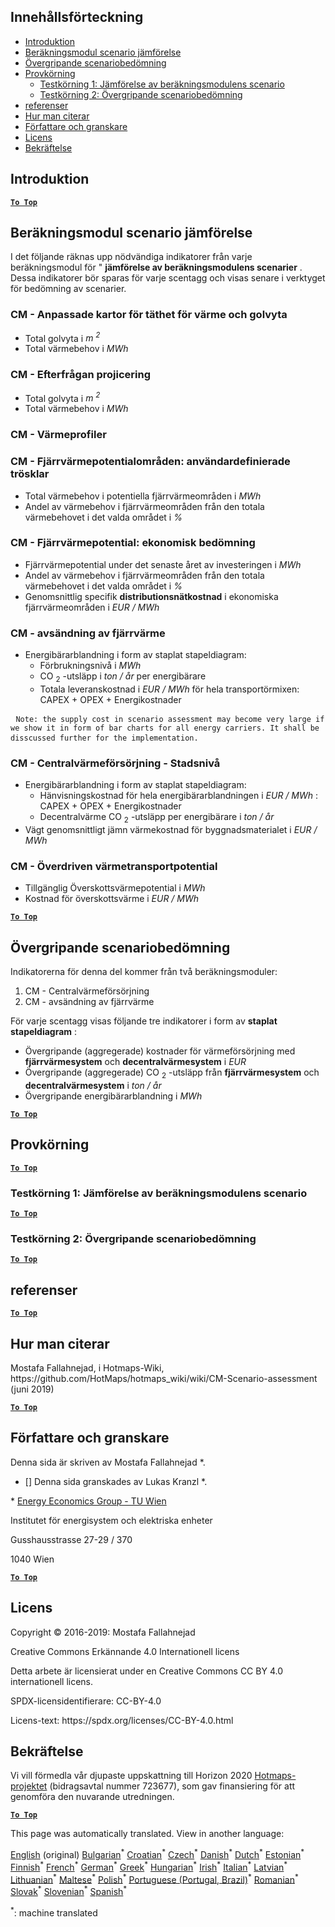 <h2> Innehållsförteckning </h2><ul><li> <a href="#introduction">Introduktion</a> </li><li> <a href="#Calculation-module-scenario-comparison">Beräkningsmodul scenario jämförelse</a> </li><li> <a href="#Overall-scenario-assessment">Övergripande scenariobedömning</a> </li><li> <a href="#sample-run">Provkörning</a> <ul><li> <a href="#test-run-1-calculation-module-scenario-comparison">Testkörning 1: Jämförelse av beräkningsmodulens scenario</a> </li><li> <a href="#test-run-2-overall-scenario-assessment">Testkörning 2: Övergripande scenariobedömning</a> </li></ul></li><li> <a href="#references">referenser</a> </li><li> <a href="#how-to-cite">Hur man citerar</a> </li><li> <a href="#authors-and-reviewers">Författare och granskare</a> </li><li> <a href="#license">Licens</a> </li><li> <a href="#acknowledgement">Bekräftelse</a> </li></ul><h2> Introduktion </h2><p><ins> <code><strong><a href="#table-of-contents">To Top</a></strong></code> </ins> </p><h2> Beräkningsmodul scenario jämförelse </h2><p> I det följande räknas upp nödvändiga indikatorer från varje beräkningsmodul för &quot; <strong>jämförelse av beräkningsmodulens scenarier</strong> . Dessa indikatorer bör sparas för varje scentagg och visas senare i verktyget för bedömning av scenarier. </p><h3> CM - Anpassade kartor för täthet för värme och golvyta </h3><ul><li> Total golvyta i <em><em>m <sup>2</sup></em></em> </li><li> Total värmebehov i <em><em>MWh</em></em> </li></ul><h3> CM - Efterfrågan projicering </h3><ul><li> Total golvyta i <em><em>m <sup>2</sup></em></em> </li><li> Total värmebehov i <em><em>MWh</em></em> </li></ul><h3> CM - Värmeprofiler </h3><h3> CM - Fjärrvärmepotentialområden: användardefinierade trösklar </h3><ul><li> Total värmebehov i potentiella fjärrvärmeområden i <em><em>MWh</em></em> </li><li> Andel av värmebehov i fjärrvärmeområden från den totala värmebehovet i det valda området i <em><em>%</em></em> </li></ul><h3> CM - Fjärrvärmepotential: ekonomisk bedömning </h3><ul><li> Fjärrvärmepotential under det senaste året av investeringen i <em><em>MWh</em></em> </li><li> Andel av värmebehov i fjärrvärmeområden från den totala värmebehovet i det valda området i <em><em>%</em></em> </li><li> Genomsnittlig specifik <strong>distributionsnätkostnad</strong> i ekonomiska fjärrvärmeområden i <em><em>EUR / MWh</em></em> </li></ul><h3> CM - avsändning av fjärrvärme </h3><ul><li> Energibärarblandning i form av staplat stapeldiagram: <ul><li> Förbrukningsnivå i <em><em>MWh</em></em> </li><li> CO <sub>2</sub> -utsläpp i <em><em>ton / år</em></em> per energibärare </li><li> Totala leveranskostnad i <em><em>EUR / MWh</em></em> för hela transportörmixen: CAPEX + OPEX + Energikostnader </li></ul></li></ul><pre> <code>Note: the supply cost in scenario assessment may become very large if we show it in form of bar charts for all energy carriers. It shall be disscussed further for the implementation.</code> </pre><h3> CM - Centralvärmeförsörjning - Stadsnivå </h3><ul><li> Energibärarblandning i form av staplat stapeldiagram: <ul><li> Hänvisningskostnad för hela energibärarblandningen i <em><em>EUR / MWh</em></em> : CAPEX + OPEX + Energikostnader </li><li> Decentralvärme CO <sub>2</sub> -utsläpp per energibärare i <em><em>ton / år</em></em> </li></ul></li><li> Vägt genomsnittligt jämn värmekostnad för byggnadsmaterialet i <em><em>EUR / MWh</em></em> </li></ul><h3> CM - Överdriven värmetransportpotential </h3><ul><li> Tillgänglig Överskottsvärmepotential i <em><em>MWh</em></em> </li><li> Kostnad för överskottsvärme i <em><em>EUR / MWh</em></em> </li></ul><p><ins> <code><strong><a href="#table-of-contents">To Top</a></strong></code> </ins> </p><h2> Övergripande scenariobedömning </h2><p> Indikatorerna för denna del kommer från två beräkningsmoduler: </p><ol><li> CM - Centralvärmeförsörjning </li><li> CM - avsändning av fjärrvärme </li></ol><p> För varje scentagg visas följande tre indikatorer i form av <strong>staplat stapeldiagram</strong> : </p><ul><li> Övergripande (aggregerade) kostnader för värmeförsörjning med <strong>fjärrvärmesystem</strong> och <strong>decentralvärmesystem</strong> i <em><em>EUR</em></em> </li><li> Övergripande (aggregerade) CO <sub>2</sub> -utsläpp från <strong>fjärrvärmesystem</strong> och <strong>decentralvärmesystem</strong> i <em><em>ton / år</em></em> </li><li> Övergripande energibärarblandning i <em><em>MWh</em></em> </li></ul><p><ins> <code><strong><a href="#table-of-contents">To Top</a></strong></code> </ins> </p><h2> Provkörning </h2><p><ins> <code><strong><a href="#table-of-contents">To Top</a></strong></code> </ins> </p><h3> Testkörning 1: Jämförelse av beräkningsmodulens scenario </h3><p><ins> <code><strong><a href="#table-of-contents">To Top</a></strong></code> </ins> </p><h3> Testkörning 2: Övergripande scenariobedömning </h3><p><ins> <code><strong><a href="#table-of-contents">To Top</a></strong></code> </ins> </p><h2> referenser </h2><p><ins> <code><strong><a href="#table-of-contents">To Top</a></strong></code> </ins> </p><h2> Hur man citerar </h2><p> Mostafa Fallahnejad, i Hotmaps-Wiki, https://github.com/HotMaps/hotmaps_wiki/wiki/CM-Scenario-assessment (juni 2019) </p><p><ins> <code><strong><a href="#table-of-contents">To Top</a></strong></code> </ins> </p><h2> Författare och granskare </h2><p> Denna sida är skriven av Mostafa Fallahnejad *. </p><ul><li> [] Denna sida granskades av Lukas Kranzl *. </li></ul><p> * <a href="https://eeg.tuwien.ac.at/">Energy Economics Group - TU Wien</a> </p><p> Institutet för energisystem och elektriska enheter </p><p> Gusshausstrasse 27-29 / 370 </p><p> 1040 Wien </p><p><ins> <code><strong><a href="#table-of-contents">To Top</a></strong></code> </ins> </p><h2> Licens </h2><p> Copyright © 2016-2019: Mostafa Fallahnejad </p><p> Creative Commons Erkännande 4.0 Internationell licens </p><p> Detta arbete är licensierat under en Creative Commons CC BY 4.0 internationell licens. </p><p> SPDX-licensidentifierare: CC-BY-4.0 </p><p> Licens-text: https://spdx.org/licenses/CC-BY-4.0.html </p><h2> Bekräftelse </h2><p> Vi vill förmedla vår djupaste uppskattning till Horizon 2020 <a href="https://www.hotmaps-project.eu">Hotmaps-projektet</a> (bidragsavtal nummer 723677), som gav finansiering för att genomföra den nuvarande utredningen. </p><p><ins> <code><strong><a href="#table-of-contents">To Top</a></strong></code> </ins> </p>

This page was automatically translated. View in another language:

[English](../en/CM-Scenario-assessment.md) (original) [Bulgarian](../bg/CM-Scenario-assessment.md)<sup>\*</sup> [Croatian](../hr/CM-Scenario-assessment.md)<sup>\*</sup> [Czech](../cs/CM-Scenario-assessment.md)<sup>\*</sup> [Danish](../da/CM-Scenario-assessment.md)<sup>\*</sup> [Dutch](../nl/CM-Scenario-assessment.md)<sup>\*</sup> [Estonian](../et/CM-Scenario-assessment.md)<sup>\*</sup> [Finnish](../fi/CM-Scenario-assessment.md)<sup>\*</sup> [French](../fr/CM-Scenario-assessment.md)<sup>\*</sup> [German](../de/CM-Scenario-assessment.md)<sup>\*</sup> [Greek](../el/CM-Scenario-assessment.md)<sup>\*</sup> [Hungarian](../hu/CM-Scenario-assessment.md)<sup>\*</sup> [Irish](../ga/CM-Scenario-assessment.md)<sup>\*</sup> [Italian](../it/CM-Scenario-assessment.md)<sup>\*</sup> [Latvian](../lv/CM-Scenario-assessment.md)<sup>\*</sup> [Lithuanian](../lt/CM-Scenario-assessment.md)<sup>\*</sup> [Maltese](../mt/CM-Scenario-assessment.md)<sup>\*</sup> [Polish](../pl/CM-Scenario-assessment.md)<sup>\*</sup> [Portuguese (Portugal, Brazil)](../pt/CM-Scenario-assessment.md)<sup>\*</sup> [Romanian](../ro/CM-Scenario-assessment.md)<sup>\*</sup> [Slovak](../sk/CM-Scenario-assessment.md)<sup>\*</sup> [Slovenian](../sl/CM-Scenario-assessment.md)<sup>\*</sup> [Spanish](../es/CM-Scenario-assessment.md)<sup>\*</sup>  

<sup>\*</sup>: machine translated
